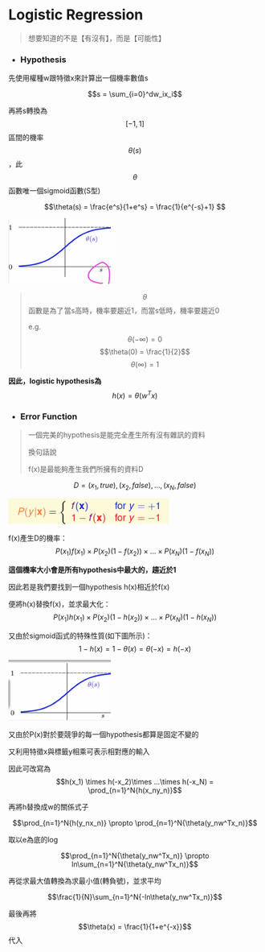 # Logistic Regression

> 想要知道的不是【有沒有】，而是【可能性】

* ### Hypothesis

先使用權種w跟特徵x來計算出一個機率數值s

$$s = \sum_{i=0}^dw_ix_i$$

再將s轉換為$$[-1,1]$$區間的機率$$\theta(s)$$，此$$\theta$$ 函數唯一個sigmoid函數\(S型\)

$$\theta(s) = \frac{e^s}{1+e^s} = \frac{1}{e^{-s}+1} $$

![](/assets/fh2983hf9823djed.png)

> $$\theta$$ 函數是為了 當s高時，機率要趨近1，而當s低時，機率要趨近0
>
> e.g. $$\theta(-\infty) = 0$$       $$\theta(0) = \frac{1}{2}$$           $$\theta(\infty) = 1$$

**因此，logistic hypothesis為**$$h(x) = \theta(w^Tx)$$

* ### Error Function

> 一個完美的hypothesis是能完全產生所有沒有雜訊的資料
>
> 換句話說
>
> f\(x\)是最能夠產生我們所擁有的資料D

$$D = {(x_1,true),(x_2,false),...,(x_N,false)}$$

![](/assets/jf982fj9wejf98ewjf.png)

f\(x\)產生D的機率：$$P(x_1)f(x_1) \times P(x_2)(1-f(x_2))\times ...\times P(x_N)(1-f(x_N))$$

**這個機率大小會是所有hypothesis中最大的，趨近於1**

因此若是我們要找到一個hypothesis h\(x\)相近於f\(x\)

便將h\(x\)替換f\(x\)，並求最大化：$$P(x_1)h(x_1) \times P(x_2)(1-h(x_2))\times ...\times P(x_N)(1-h(x_N))$$

又由於sigmoid函式的特殊性質\(如下圖所示\)：$$1 - h(x) = 1- \theta(x) = \theta(-x) = h(-x)$$

![](/assets/jf98jw9e8jfew89jf.png)

又由於P\(x\)對於要競爭的每一個hypothesis都算是固定不變的

又利用特徵x與標籤y相乘可表示相對應的輸入

因此可改寫為$$h(x_1) \times h(-x_2)\times ...\times h(-x_N) = \prod_{n=1}^N{h(x_ny_n)}$$

再將h替換成w的關係式子

$$\prod_{n=1}^N{h(y_nx_n)} 
\propto \prod_{n=1}^N{\theta(y_nw^Tx_n)}$$

取以e為底的log

$$\prod_{n=1}^N{\theta(y_nw^Tx_n)} \propto ln\sum_{n=1}^N{\theta(y_nw^Tx_n)}$$

再從求最大值轉換為求最小值\(轉負號\)，並求平均

$$\frac{1}{N}\sum_{n=1}^N{-ln\theta(y_nw^Tx_n)}$$

最後再將$$\theta(x) = \frac{1}{1+e^{-x}}$$代入

